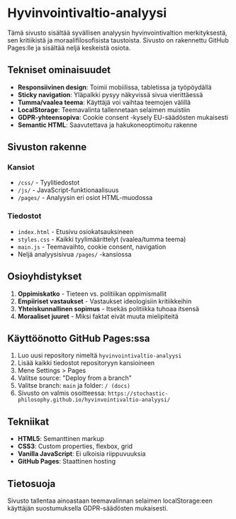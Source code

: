 # Hyvinvointivaltio-analyysi

Tämä sivusto sisältää syvällisen analyysin hyvinvointivaltion merkityksestä, sen kritiikistä ja moraalifilosofisista taustoista. Sivusto on rakennettu GitHub Pages:lle ja sisältää neljä keskeistä osiota.

## Tekniset ominaisuudet

- **Responsiivinen design**: Toimii mobiilissa, tabletissa ja työpöydällä
- **Sticky navigation**: Yläpalkki pysyy näkyvissä sivua vierittäessä
- **Tumma/vaalea teema**: Käyttäjä voi vaihtaa teemojen välillä
- **LocalStorage**: Teemavalinta tallennetaan selaimen muistiin
- **GDPR-yhteensopiva**: Cookie consent -kysely EU-säädösten mukaisesti
- **Semantic HTML**: Saavutettava ja hakukoneoptimoitu rakenne

## Sivuston rakenne

### Kansiot
- `/css/` - Tyylitiedostot
- `/js/` - JavaScript-funktionaalisuus  
- `/pages/` - Analyysin eri osiot HTML-muodossa

### Tiedostot
- `index.html` - Etusivu osiokatsauksineen
- `styles.css` - Kaikki tyylimäärittelyt (vaalea/tumma teema)
- `main.js` - Teemavaihto, cookie consent, navigation
- Neljä analyysisivua `/pages/` -kansiossa

## Osioyhdistykset

1. **Oppimiskatko** - Tieteen vs. politiikan oppimismallit
2. **Empiiriset vastaukset** - Vastaukset ideologisiin kritiikkeihin
3. **Yhteiskunnallinen sopimus** - Itsekäs politiikka tuhoaa itsensä  
4. **Moraaliset juuret** - Miksi faktat eivät muuta mielipiteitä

## Käyttöönotto GitHub Pages:ssa

1. Luo uusi repository nimeltä `hyvinvointivaltio-analyysi`
2. Lisää kaikki tiedostot repositoryyn kansioineen
3. Mene Settings > Pages
4. Valitse source: "Deploy from a branch"
5. Valitse branch: `main` ja folder: `/ (docs)`
6. Sivusto on valmis osoitteessa: `https://stochastic-philosophy.github.io/hyvinvointivaltio-analyysi/`

## Tekniikat

- **HTML5**: Semanttinen markup
- **CSS3**: Custom properties, flexbox, grid
- **Vanilla JavaScript**: Ei ulkoisia riippuvuuksia
- **GitHub Pages**: Staattinen hosting

## Tietosuoja

Sivusto tallentaa ainoastaan teemavalinnan selaimen localStorage:een käyttäjän suostumuksella GDPR-säädösten mukaisesti.
